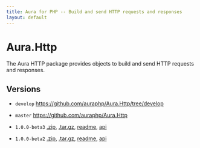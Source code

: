 ```yaml
---
title: Aura for PHP -- Build and send HTTP requests and responses
layout: default
---
```


Aura.Http
=========

The Aura HTTP package provides objects to build and send HTTP requests and responses.

Versions
--------

* `develop` <https://github.com/auraphp/Aura.Http/tree/develop>

* `master` <https://github.com/auraphp/Aura.Http>

* `1.0.0-beta3` [.zip](https://github.com/auraphp/Aura.Http/zipball/1.0.0-beta3), [.tar.gz](https://github.com/auraphp/Aura.Http/tarball/1.0.0-beta3), [readme](version/1.0.0-beta3/), [api](version/1.0.0-beta3/api/)

* `1.0.0-beta2` [.zip](https://github.com/auraphp/Aura.Http/zipball/1.0.0-beta2), [.tar.gz](https://github.com/auraphp/Aura.Http/tarball/1.0.0-beta2), [readme](version/1.0.0-beta2/), [api](version/1.0.0-beta2/api/)

